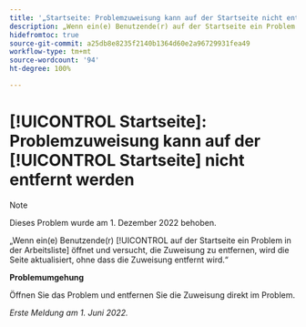 ```yaml
---
title: '„Startseite: Problemzuweisung kann auf der Startseite nicht entfernt werden“'
description: „Wenn ein(e) Benutzende(r) auf der Startseite ein Problem in der Arbeitsliste öffnet und versucht, die Zuweisung zu entfernen, wird die Seite aktualisiert, ohne dass die Zuweisung entfernt wird.“
hidefromtoc: true
source-git-commit: a25db8e8235f2140b1364d60e2a96729931fea49
workflow-type: tm+mt
source-wordcount: '94'
ht-degree: 100%

---
```



# [!UICONTROL Startseite]: Problemzuweisung kann auf der [!UICONTROL Startseite] nicht entfernt werden

>[!NOTE]
>
>Dieses Problem wurde am 1. Dezember 2022 behoben.

„Wenn ein(e) Benutzende(r) [!UICONTROL auf der Startseite ein Problem in der Arbeitsliste] öffnet und versucht, die Zuweisung zu entfernen, wird die Seite aktualisiert, ohne dass die Zuweisung entfernt wird.“

**Problemumgehung**

Öffnen Sie das Problem und entfernen Sie die Zuweisung direkt im Problem.

_Erste Meldung am 1. Juni 2022._

